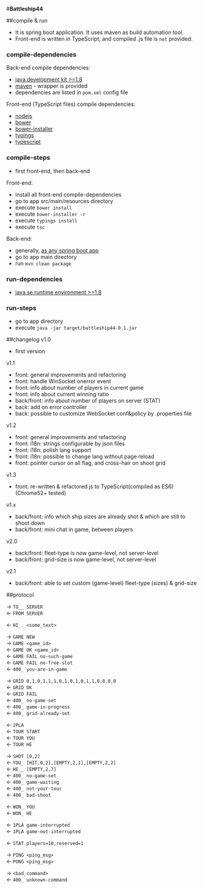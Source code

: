 #**Battleship44**  

##compile & run

* It is spring boot application. It uses maven as build automation tool.  
* Front-end is written in TypeScript, and compiled .js file is `not` provided.

### compile-dependencies
Back-end compile dependencies:

* [java development kit >=1.8](http://www.oracle.com/technetwork/java/javase/overview/index.html)
* [maven](https://maven.apache.org/) - wrapper is provided
* dependencies are listed in `pom.xml` config file  

Front-end (TypeScript files) compile dependencies:

* [nodejs](https://nodejs.org/en/)
* [bower](https://www.npmjs.com/package/bower)
* [bower-installer](https://www.npmjs.com/package/bower-installer)
* [typings](https://www.npmjs.com/package/typings)
* [typescript](https://www.npmjs.com/package/typescript)

### compile-steps
* first front-end, then back-end

Front-end:  

* install all front-end compile-dependencies
* go to app src/main/resources directory
* execute `bower install`
* execute `bower-installer -r`
* execute `typings install`
* execute `tsc`

Back-end:

* generally, [as any spring boot app](http://docs.spring.io/spring-boot/docs/current/reference/htmlsingle/#build-tool-plugins-maven-packaging)
* go to app main directory
* run `mvn clean package`

### run-dependencies
* [java se runtime environment >=1.8](http://www.oracle.com/technetwork/java/javase/overview/index.html)

### run-steps
* go to app directory
* execute `java -jar target/battleship44-0.1.jar`

##changelog 
v1.0  
+ first version  
  
v1.1  
+ front: general improvements and refactoring  
+ front: handle WinSocket onerror event  
+ front: info about number of players in current game  
+ front: info about current winning ratio  
+ back/front: info about number of players on server (STAT)  
+ back: add on error controller  
+ back: possible to customize WebSocket conf&policy by .properties file  
  
v1.2  
+ front: general improvements and refactoring  
+ front: i18n: strings configurable by json files  
+ front: i18n: polish lang support  
+ front: i18n: possible to change lang without page reload  
+ front: pointer cursor on all flag, and cross-hair on shoot grid  
  
v1.3  
- front: re-written & refactored js to TypeScript(compiled as ES6) (Chrome52+ tested)  
  
v1.x  
- back/front: info which ship sizes are already shot & which are still to shoot down  
- back/front: mini chat in game, between players  
  
v2.0  
- back/front: fleet-type is now game-level, not server-level  
- back/front: grid-size is now game-level, not server-level  
  
v2.1  
- back/front: able to set custom (game-level) fleet-type (sizes) & grid-size  

##protocol

→ `TO__ SERVER`  
← `FROM SERVER`  
  
← `HI_. <some_text>`  
  
→ `GAME NEW`  
→ `GAME <game_id>`  
← `GAME OK <game_id>`  
← `GAME FAIL no-such-game`  
← `GAME FAIL no-free-slot`  
← `400_ you-are-in-game`  
  
→ `GRID 0,1,0,1,1,1,0,1,0,1,0,1,1,0,0,0,0`  
← `GRID OK`  
← `GRID FAIL`  
← `400_ no-game-set`  
← `400_ game-in-progress`  
← `400_ grid-already-set`  
  
← `2PLA`  
← `TOUR START`  
← `TOUR YOU`  
← `TOUR HE`  
  
→ `SHOT [0,2]`  
← `YOU_ [HIT,0,2],[EMPTY,2,1],[EMPTY,2,2]`  
← `HE__ [EMPTY,2,7]`  
← `400_ no-game-set`  
← `400_ game-waiting`  
← `400_ not-your-tour`  
← `400_ bad-shoot`  
  
← `WON_ YOU`  
← `WON_ HE`  
  
← `1PLA game-interrupted`  
← `1PLA game-not-interrupted`  
  
← `STAT players=10,reserved=1`  
  
→ `PING <ping_msg>`  
← `PONG <ping_msg>`  
  
→ `<bad_command>`  
← `400_ unknown-command`  
